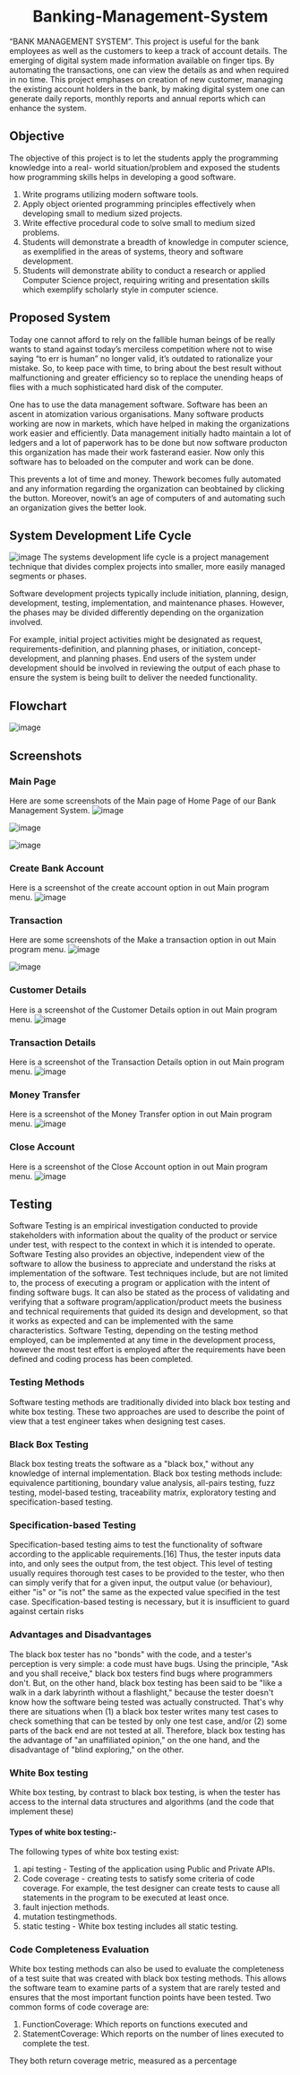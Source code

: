 #   <h1 align="center">Banking-Management-System</h1>


“BANK MANAGEMENT SYSTEM”. This project is useful for the bank employees as well as the customers to keep a track of account details. The emerging of digital system made information available on finger tips. By automating the transactions, one can view the details as and when required in no time. This project emphases on creation of new customer, managing the existing account holders in the bank, by making digital system one can generate daily reports, monthly reports and annual reports which can enhance the system.
## Objective
The objective of this project is to let the students apply the programming knowledge into a real- world situation/problem and exposed the students how programming skills helps in developing a good software. 
1. Write programs utilizing modern software tools. 
2. Apply object oriented programming principles 
effectively when developing small to medium sized 
projects. 
3. Write effective procedural code to solve small to 
medium sized problems. 
4. Students will demonstrate a breadth of knowledge in 
computer science, as exemplified in the areas of 
systems, theory and software development. 
5. Students will demonstrate ability to conduct a research 
or applied Computer Science project, requiring writing 
and presentation skills which exemplify scholarly style in 
computer science.


## Proposed System
Today one cannot afford to rely on the fallible human 
beings of be really wants to stand against today’s merciless 
competition where not to wise saying “to err is human” no 
longer valid, it’s outdated to rationalize your mistake. So, to 
keep pace with time, to bring about the best result without 
malfunctioning and greater efficiency so to replace the 
unending heaps of flies with a much sophisticated hard disk of 
the computer. 

One has to use the data management software. Software 
has been an ascent in atomization various organisations. Many 
software products working are now in markets, which have 
helped in making the organizations work easier and efficiently. 
Data management initially hadto maintain a lot of ledgers 
and a lot of paperwork has to be done but now software 
producton this organization has made their work fasterand 
easier. Now only this software has to beloaded on the 
computer and work can be done. 

This prevents a lot of time and money. Thework becomes 
fully automated and any information regarding the 
organization can beobtained by clicking the button. Moreover, 
nowit’s an age of computers of and automating such an 
organization gives the better look.


## System Development Life Cycle
![image](https://user-images.githubusercontent.com/67334017/160173170-7dd469af-6c25-427f-833b-1f3e696b872c.png)
The systems development life cycle is a project management 
technique that divides complex projects into smaller, more 
easily managed segments or phases. 
  
  Software development projects typically include initiation, 
planning, design, development, testing, implementation, and 
maintenance phases. However, the phases may be divided 
differently depending on the organization involved. 
  
  For example, initial project activities might be designated 
as request, requirements-definition, and planning phases, or 
initiation, concept-development, and planning phases. End 
users of the system under development should be involved in 
reviewing the output of each phase to ensure the system is 
being built to deliver the needed functionality.

## Flowchart
![image](https://user-images.githubusercontent.com/67334017/160174429-e2622a75-516f-4a66-8289-c9925330e4bc.png)


## Screenshots

### Main Page

Here are some screenshots of the Main page of Home Page of our Bank Management System.
![image](https://user-images.githubusercontent.com/67334017/160166113-8e722e52-24a5-4a3c-94fd-3f84ee19ab02.png)

![image](https://user-images.githubusercontent.com/67334017/160167157-04ed5c98-9531-4bfa-a00c-76bd88bb0517.png)

![image](https://user-images.githubusercontent.com/67334017/160168586-42f1a63d-2203-4c1c-8e18-46a98adfffa5.png)


### Create Bank Account

Here is a screenshot of the create account option in out Main program menu.
![image](https://user-images.githubusercontent.com/67334017/160168872-9b3a9274-7c72-4eb0-9d15-a4b774bff9cb.png)


### Transaction

Here are some screenshots of the Make a transaction option in out Main program menu.
![image](https://user-images.githubusercontent.com/67334017/160169249-15081524-459f-4b31-a14f-1004f8369061.png)

![image](https://user-images.githubusercontent.com/67334017/160169359-f1887942-78a7-4597-af62-94162c12560b.png)


### Customer Details

Here is a screenshot of the Customer Details option in out Main program menu.
![image](https://user-images.githubusercontent.com/67334017/160169628-2879a0fc-358c-4300-8333-f4cfb1f1a3e7.png)


### Transaction Details

Here is a screenshot of the Transaction Details option in out Main program menu.
![image](https://user-images.githubusercontent.com/67334017/160169785-1f63a3b5-bf3a-4324-9bee-bc1f554d8f9c.png)


### Money Transfer

Here is a screenshot of the Money Transfer option in out Main program menu.
![image](https://user-images.githubusercontent.com/67334017/160169998-4e1817f9-95cf-46df-a25e-cafb78b0d7e6.png)


### Close Account

Here is a screenshot of the Close Account option in out Main program menu.
![image](https://user-images.githubusercontent.com/67334017/160170219-51f00f5d-cde1-400b-ba13-a2380c4ccb35.png)


## Testing
Software Testing is an empirical investigation conducted 
to provide stakeholders with information about the quality of 
the product or service under test, with respect to the context in 
which it is intended to operate. Software Testing also provides 
an objective, independent view of the software to allow the 
business to appreciate and understand the risks at 
implementation of the software. Test techniques include, but 
are not limited to, the process of executing a program or 
application with the intent of finding software bugs. 
It can also be stated as the process of validating and verifying 
that a software program/application/product meets the 
business and technical requirements that guided its design and 
development, so that it works as expected and can be 
implemented with the same characteristics. Software Testing, 
depending on the testing method employed, can be 
implemented at any time in the development process, 
however the most test effort is employed after the 
requirements have been defined and coding process has been 
completed.

### Testing Methods
Software testing methods are traditionally divided into 
black box testing and white box testing. These two approaches 
are used to describe the point of view that a test engineer 
takes when designing test cases.

### Black Box Testing
Black box testing treats the software as a "black box," 
without any knowledge of internal implementation. Black box 
testing methods include: equivalence partitioning, boundary 
value analysis, all-pairs testing, fuzz testing, model-based 
testing, traceability matrix, exploratory testing and 
specification-based testing.

### Specification-based Testing
Specification-based testing aims to test the functionality 
of software according to the applicable requirements.[16] Thus, 
the tester inputs data into, and only sees the output from, the 
test object. This level of testing usually requires thorough test 
cases to be provided to the tester, who then can simply verify 
that for a given input, the output value (or behaviour), either 
"is" or "is not" the same as the expected value specified in the 
test case. Specification-based testing is necessary, but it is 
insufficient to guard against certain risks

### Advantages and Disadvantages
The black box tester has no "bonds" with the code, and a 
tester's perception is very simple: a code must have bugs. Using 
the principle, "Ask and you shall receive," black box testers find
bugs where programmers don't. But, on the other hand, black 
box testing has been said to be "like a walk in a dark labyrinth 
without a flashlight," because the tester doesn't know how the 
software being tested was actually constructed. 
That's why there are situations when (1) a black box tester 
writes many test cases to check something that can be tested 
by only one test case, and/or (2) some parts of the back end 
are not tested at all. Therefore, black box testing has the 
advantage of "an unaffiliated opinion," on the one hand, and 
the disadvantage of "blind exploring," on the other.

### White Box testing
White box testing, by contrast to black box testing, is 
when the tester has access to the internal data structures and 
algorithms (and the code that implement these)

#### Types of white box testing:-
The following types of white box testing exist:
1. api testing - Testing of the application using Public 
and Private APIs.
2. Code coverage - creating tests to satisfy some criteria 
of code coverage.
For example, the test designer can create tests to cause all 
statements in the program to be executed at least once.
3. fault injection methods.
4. mutation testingmethods.
5. static testing - White box testing includes all static 
testing.

### Code Completeness Evaluation
White box testing methods can also be used to evaluate 
the completeness of a test suite that was created with black 
box testing methods. This allows the software team to examine 
parts of a system that are rarely tested and ensures that the 
most important function points have been tested.
Two common forms of code coverage are:
1. FunctionCoverage: Which reports on functions 
executed and
2. StatementCoverage: Which reports on the number of 
lines executed to complete the test.

They both return coverage metric, measured as a percentage
